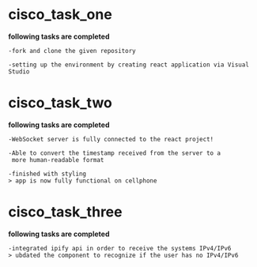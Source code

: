 # cisco_task_one
**following tasks are completed**
```
-fork and clone the given repository

-setting up the environment by creating react application via Visual Studio
```
# cisco_task_two
**following tasks are completed**
```
-WebSocket server is fully connected to the react project!

-Able to convert the timestamp received from the server to a
 more human-readable format

-finished with styling
> app is now fully functional on cellphone
```
# cisco_task_three
**following tasks are completed**
```
-integrated ipify api in order to receive the systems IPv4/IPv6
> ubdated the component to recognize if the user has no IPv4/IPv6
```